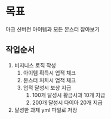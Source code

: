 # 목표
마크 신버전 아이템과 모든 몬스터 잡아보기

## 작업순서
1. 비지니스 로직 작성
   1. 아이템 획득시 업적 체크
   2. 몬스터 처치시 업적 체크
   3. 업적 달성시 보상 지급
      1. 100개 달성시 황금사과 10개 지급
      2. 200개 달성시 다이아 20개 지급
2. 달성한 과제 yml 파일로 저장